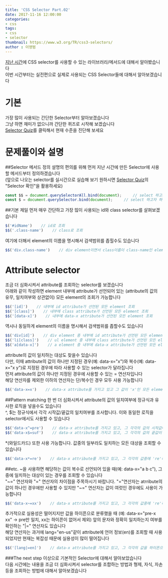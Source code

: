```yaml
---
title: 'CSS Selector Part.02'
date: 2017-11-16 12:00:00
categories:
- css
tags:
- css
- selector
thumbnail: https://www.w3.org/TR/css3-selectors/
author : 이영범
---
```




[지난 시간](http://tech.javacafe.io/css/2017/11/09/css_selector_part01/)에 CSS selector를 사용할 수 있는 라이브러리/메서드에 대해서 알아봤습니다<br>
이번 시간부터는 실전편으로 실제로 사용되는 CSS Selector들에 대해서 알아보겠습니다

# 기본 
가장 많이 사용되는 간단한 Selector부터 알아보겠습니다<br>
그냥 하면 재미가 없으니까 간단한 퀴즈로 시작해 보겠습니다<br>
<a href="/html/posts/2017-11-16-css_selector_part02_001.html" target="_blank">Selector Quiz</a>를 클릭해서 현재 수준을 진단해 보세요


# 문제풀이와 설명
##Selector 메서드 정의
설명의 편의를 위해 먼저 지난 시간에 만든 Selector에 사용할 메서드부터 정의하겠습니다<br>
(앞으로 나오는 selector를 실시간으로 실습해 보기 원하시면 <a href="/html/posts/2017-11-16-css_selector_part02_001.html" target="_blank">Selector Quiz</a>의 "Selector 확인"을 활용하세요)
```javascript
const $$ = document.querySelectorAll.bind(document);     // select 하고자 하는 대상이 복수
const $ = document.querySelector.bind(document);     // select 하고자 하는 대상이 단수
```

##기본
제일 먼저 매우 간단하고 가장 많이 사용되는 id와 class selector를 살펴보겠습니다
```javascript
$('#idName')    // id로 조회
$$('.class-name')    // class로 조회
```

여기에 더해서 element의 이름을 명시해서 검색범위를 좁힐수도 있습니다
```javascript
$$('div.class-name')    // div element이면서 class이름이 class-name인 element 조회
```

# Attribute selector
조금 더 심화시켜서 attribute를 조회하는 selector를 보겠습니다<br>
아래와 같이 작성하면 element 내부에 attribute가 선언되어 있는 (attribute의 값의 유무, 일치여부와 상관없이) 모든 element의 조회가 가능합니다
```javascript
$$('[id]')    // 내부에 id attribute가 선언된 모든 element 조회
$$('[class]')    // 내부에 class attribute가 선언된 모든 element 조회
$$('[data-x]')    // 내부에 data-x attribute가 선언된 모든 element 조회
```

역시나 동일하게 element의 이름을 명시해서 검색범위를 좁할수도 있습니다
```javascript
$$('div[id]')    // div element 중 내부에 id attribute가 선언된 모든 element 조회
$$('li[class]')    // ul element 중 내부에 class attribute가 선언된 모든 element 조회
$$('a[data-x]')    // a element 중 내부에 data-x attribute가 선언된 모든 element 조회
```

attribute의 값이 일치하는 대상도 찾을수 있습니다<br>
다만, 이때 attribute의 값이 하나만 지정된 경우(예: data-x="x")와 복수(예: data-x="x y")로 지정된 경우에 따라 사용할 수 있는 selector가 달라집니다<br>
먼저 attribute의 값이 하나만 지정된 경우에 사용할 수 있는 = 연산자입니다<br>
해당 연산자를 제외한 이하의 연산자는 단/복수인 경우 모두 사용 가능합니다
```javascript
$$('data-x=x')    // data-x attribute를 가지고 있고 그 값이 'x'인 모든 element 조회
```

##Pattern matching
한 번 더 심화시켜서 attribute의 값의 일치여부에 정규식과 유사한 로직을 넣을수도 있습니다<br>
^, $는 정규식에서 각각 시작값/끝값의 일치여부를 조사합니다. 이와 동일한 로직을 selector에서도 사용할 수 있습니다<br>
```javascript
$$('data-x^=pre')    // data-x attribute를 가지고 있고, 그 각각의 값의 시작값이 'pre'인 모든 element 조회
$$('data-x$=suf')    // data-x attribute를 가지고 있고, 그 각각의 값의 끝값이 'suf'인 모든 element 조회
```

*(와일드카드) 또한 사용 가능합니다. 값중의 일부라도 일치하는 모든 대상을 조회할 수 있습니다
```javascript
$$('data-x*=re')    // data-x attribute를 가지고 있고, 그 각각의 값중에 're'라는 글자가 포함된 모든 element 조회
```

##etc.
~을 사용하면 해당하는 값이 복수로 선언되어 있을 때(예: data-x="a b c"), 그중에 일치하는 대상이 있는 경우를 조회할 수 있습니다<br>
"~=" 연산자와 "=" 연산자의 차이점을 주목하시기 바랍니다. "="연산자는 atrribute의 값이 하나인 경우에만 사용할 수 있지만 "~=" 연산자는 값이 여럿인 경우에도 사용이 가능합니다
```javascript
$$('data-x~=xx')    // data-x attribute를 가지고 있고, 그 각각의 값중에 're'라는 글자가 포함된 모든 element 조회
```

추가적으로 실용성은 떨어지지만 값을 하이픈으로 분류했을 때 (예: data-x="pre-x xx" -> pre만 일치, xx는 하이픈이 없어서 제외) 앞의 문자와 정확히 일치하는지 여부를 확인하는 "|=" 연산자도 있습니다<br>
해당 연산자는 과거에 lang="en-us"같이 attribute에 언어 정보(en)를 조회할 때 사용되었지만 현재는 복잡성 때문에 실용성이 많이 떨어집니다 
```javascript
$$('[lang|=en]')    // data-x attribute를 가지고 있고, 그 각각의 값을 하이픈으로 분리했을 때 분류된 첫 단어가 'en'과 정확히 일치하는 모든 element 조회
```
###The next step
이상으로 기본적인 Selector에 대해서 알아보았습니다<br>
다음 시간에는 내용을 조금 더 심화시켜서 selector를 조합하는 방법과 형제, 자식, 자손 등을 조회하는 방법에 대해서 알아보겠습니다